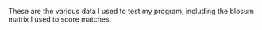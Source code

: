 
These are the various data I used to test my program, including the blosum matrix I used to score matches.
